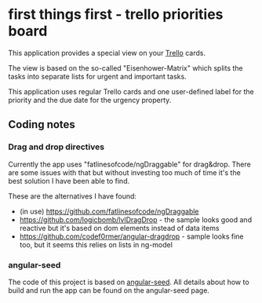 # first things first - trello priorities board

This application provides a special view on your [Trello](http://trello.com) cards.

The view is based on the so-called "Eisenhower-Matrix" which splits the tasks into
separate lists for urgent and important tasks.

This application uses regular Trello cards and one user-defined label for the priority
and the due date for the urgency property.

## Coding notes

### Drag and drop directives

Currently the app uses "fatlinesofcode/ngDraggable" for drag&drop.
There are some issues with that but without investing too much of time it's the
best solution I have been able to find.

These are the alternatives I have found:

* (in use) https://github.com/fatlinesofcode/ngDraggable
* https://github.com/logicbomb/lvlDragDrop - the sample looks good and reactive but it's
  based on dom elements instead of data items
* https://github.com/codef0rmer/angular-dragdrop - sample looks fine too, but it seems
  this relies on lists in ng-model

### angular-seed

The code of this project is based on [angular-seed](https://github.com/angular/angular-seed.git).
All details about how to build and run the app can be found on the angular-seed page.
